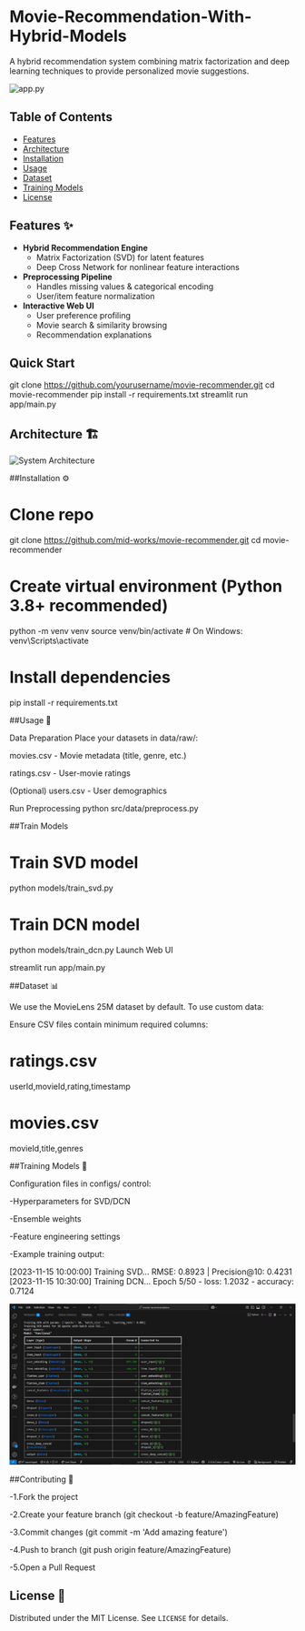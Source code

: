 # Movie-Recommendation-With-Hybrid-Models

A hybrid recommendation system combining matrix factorization and deep learning techniques to provide personalized movie suggestions.

![app.py](assets/model-pipeline.png)

## Table of Contents

- [Features](#features)
- [Architecture](#architecture)
- [Installation](#installation)
- [Usage](#usage)
- [Dataset](#dataset)
- [Training Models](#training-models)
- [License](#license)

## Features ✨

- **Hybrid Recommendation Engine**  
  - Matrix Factorization (SVD) for latent features
  - Deep Cross Network for nonlinear feature interactions
- **Preprocessing Pipeline**  
  - Handles missing values & categorical encoding
  - User/item feature normalization
- **Interactive Web UI**  
  - User preference profiling
  - Movie search & similarity browsing
  - Recommendation explanations
 
## Quick Start

git clone https://github.com/yourusername/movie-recommender.git
cd movie-recommender
pip install -r requirements.txt
streamlit run app/main.py
 
## Architecture 🏗️

![System Architecture](assets/model-pipeline.png)

##Installation ⚙️

# Clone repo

git clone https://github.com/mid-works/movie-recommender.git
cd movie-recommender

# Create virtual environment (Python 3.8+ recommended)

python -m venv venv
source venv/bin/activate  # On Windows: venv\Scripts\activate

# Install dependencies

pip install -r requirements.txt

##Usage 🚀

Data Preparation
Place your datasets in data/raw/:

movies.csv - Movie metadata (title, genre, etc.)

ratings.csv - User-movie ratings

(Optional) users.csv - User demographics

Run Preprocessing
python src/data/preprocess.py


##Train Models

# Train SVD model

python models/train_svd.py

# Train DCN model

python models/train_dcn.py
Launch Web UI

streamlit run app/main.py

##Dataset 📊

We use the MovieLens 25M dataset by default. To use custom data:

Ensure CSV files contain minimum required columns:

# ratings.csv

userId,movieId,rating,timestamp

# movies.csv

movieId,title,genres

##Training Models 🧠

Configuration files in configs/ control:

-Hyperparameters for SVD/DCN

-Ensemble weights

-Feature engineering settings

-Example training output:

[2023-11-15 10:00:00] Training SVD...
RMSE: 0.8923 | Precision@10: 0.4231
[2023-11-15 10:30:00] Training DCN...
Epoch 5/50 - loss: 1.2032 - accuracy: 0.7124

![Train Output](assets/train.png)

##Contributing 🤝

-1.Fork the project

-2.Create your feature branch (git checkout -b feature/AmazingFeature)

-3.Commit changes (git commit -m 'Add amazing feature')

-4.Push to branch (git push origin feature/AmazingFeature)

-5.Open a Pull Request


## License 📄

Distributed under the MIT License. See `LICENSE` for details.
